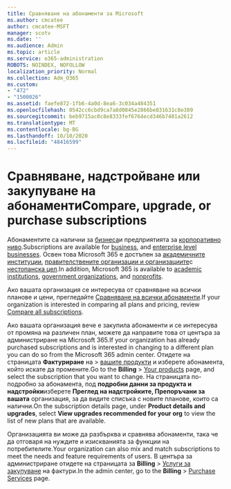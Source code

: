 ```yaml
---
title: Сравняване на абонаменти за Microsoft
ms.author: cmcatee
author: cmcatee-MSFT
manager: scotv
ms.date: ''
ms.audience: Admin
ms.topic: article
ms.service: o365-administration
ROBOTS: NOINDEX, NOFOLLOW
localization_priority: Normal
ms.collection: Adm_O365
ms.custom:
- "472"
- "1500026"
ms.assetid: faefe872-1fb6-4a0d-8ea6-3c034a484351
ms.openlocfilehash: 0542cc6cbd9ca7a8d0845e2866be831631c8e389
ms.sourcegitcommit: beb9715ac0c8e8333fef6764ecd346b7401a2612
ms.translationtype: MT
ms.contentlocale: bg-BG
ms.lasthandoff: 10/10/2020
ms.locfileid: "48416599"
---
```

# <a name="compare-upgrade-or-purchase-subscriptions"></a><span data-ttu-id="2e11d-102">Сравняване, надстройване или закупуване на абонаменти</span><span class="sxs-lookup"><span data-stu-id="2e11d-102">Compare, upgrade, or purchase subscriptions</span></span>
  
<span data-ttu-id="2e11d-103">Абонаментите са налични за [бизнеса](https://www.microsoft.com/microsoft-365/business/compare-all-microsoft-365-business-products?tab=2&rtc=1)и предприятията за [корпоративно ниво](https://www.microsoft.com/microsoft-365/enterprise/compare-office-365-plans?rtc=1).</span><span class="sxs-lookup"><span data-stu-id="2e11d-103">Subscriptions are available for [business](https://www.microsoft.com/microsoft-365/business/compare-all-microsoft-365-business-products?tab=2&rtc=1), and [enterprise level businesses](https://www.microsoft.com/microsoft-365/enterprise/compare-office-365-plans?rtc=1).</span></span> <span data-ttu-id="2e11d-104">Освен това Microsoft 365 е достъпен за [академичните институции](https://www.microsoft.com/microsoft-365/academic/compare-office-365-education-plans?rtc=1&activetab=tab%3aprimaryr1), [правителствените организации и организациите](https://www.microsoft.com/microsoft-365/government/compare-office-365-government-plans?rtc=1)с [нестопанска цел](https://www.microsoft.com/microsoft-365/nonprofit/office-365-nonprofit-plans-and-pricing?&rtc=1&activetab=tab%3aprimaryr1).</span><span class="sxs-lookup"><span data-stu-id="2e11d-104">In addition, Microsoft 365 is available to [academic institutions](https://www.microsoft.com/microsoft-365/academic/compare-office-365-education-plans?rtc=1&activetab=tab%3aprimaryr1), [government organizations](https://www.microsoft.com/microsoft-365/government/compare-office-365-government-plans?rtc=1), and [nonprofits](https://www.microsoft.com/microsoft-365/nonprofit/office-365-nonprofit-plans-and-pricing?&rtc=1&activetab=tab%3aprimaryr1).</span></span>
  
<span data-ttu-id="2e11d-105">Ако вашата организация се интересува от сравняване на всички планове и цени, прегледайте [Сравняване на всички абонаменти](https://www.microsoft.com/microsoft-365/enterprise/compare-office-365-plans?rtc=1).</span><span class="sxs-lookup"><span data-stu-id="2e11d-105">If your organization is interested in comparing all plans and pricing, review [Compare all subscriptions](https://www.microsoft.com/microsoft-365/enterprise/compare-office-365-plans?rtc=1).</span></span>
  
<span data-ttu-id="2e11d-106">Ако вашата организация вече е закупила абонаменти и се интересува от промяна на различен план, можете да направите това от центъра за администриране на Microsoft 365.</span><span class="sxs-lookup"><span data-stu-id="2e11d-106">If your organization has already purchased subscriptions and is interested in changing to a different plan you can do so from the Microsoft 365 admin center.</span></span> <span data-ttu-id="2e11d-107">Отидете на страницата **Фактуриране** на \> [вашите продукти](https://go.microsoft.com/fwlink/p/?linkid=842054) и изберете абонамента, който искате да промените.</span><span class="sxs-lookup"><span data-stu-id="2e11d-107">Go to the **Billing** \> [Your products](https://go.microsoft.com/fwlink/p/?linkid=842054) page, and select the subscription that you want to change.</span></span> <span data-ttu-id="2e11d-108">На страницата по-подробно за абонамента, под **подробни данни за продукта и надстройки**изберете **Преглед на надстройките, Препоръчани за вашата** организация, за да видите списъка с новите планове, които са налични.</span><span class="sxs-lookup"><span data-stu-id="2e11d-108">On the subscription details page, under **Product details and upgrades**, select **View upgrades recommended for your org** to view the list of new plans that are available.</span></span>
  
<span data-ttu-id="2e11d-109">Организацията ви може да разбърква и сравнява абонаменти, така че да отговаря на нуждите и изискванията за функции на потребителите.</span><span class="sxs-lookup"><span data-stu-id="2e11d-109">Your organization can also mix and match subscriptions to meet the needs and feature requirements of users.</span></span> <span data-ttu-id="2e11d-110">В центъра за администриране отидете на страницата за **Billing** \> [Услуги за закупуване](https://go.microsoft.com/fwlink/p/?linkid=868433) на фактури.</span><span class="sxs-lookup"><span data-stu-id="2e11d-110">In the admin center, go to the **Billing** \> [Purchase Services](https://go.microsoft.com/fwlink/p/?linkid=868433) page.</span></span> 